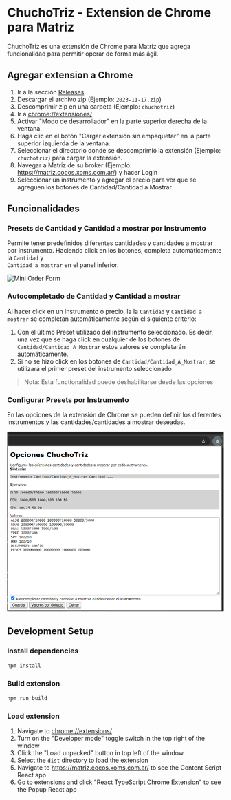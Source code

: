 # ChuchoTriz - Extension de Chrome para Matriz

ChuchoTriz es una extensión de Chrome para Matriz que agrega funcionalidad para permitir operar de forma más ágil.

## Agregar extension a Chrome

1. Ir a la sección [Releases](https://github.com/ChuchoCoder/chuchotriz/releases)
2. Descargar el archivo zip (Ejemplo: `2023-11-17.zip`)
3. Descomprimir zip en una carpeta (Ejemplo: `chuchotriz`)
4. Ir a [chrome://extensiones/](chrome://extensiones/)
5. Activar "Modo de desarrollador" en la parte superior derecha de la ventana.
6. Haga clic en el botón "Cargar extensión sin empaquetar" en la parte superior izquierda de la ventana.
7. Seleccionar el directorio donde se descomprimió la extensión (Ejemplo: `chuchotriz`) para cargar la extensión.
8. Navegar a Matriz de su broker (Ejemplo: https://matriz.cocos.xoms.com.ar/) y hacer Login
9. Seleccionar un instrumento y agregar el precio para ver que se agreguen los botones de Cantidad/Cantidad a Mostrar

## Funcionalidades

### Presets de Cantidad y Cantidad a mostrar por Instrumento

Permite tener predefinidos diferentes cantidades y cantidades a mostrar por instrumento. Haciendo click en los botones, completa automáticamente la `Cantidad` y  
`Cantidad a mostrar` en el panel inferior.

![Mini Order Form](docs/images/MiniOrderForm.png)

### Autocompletado de Cantidad y Cantidad a mostrar

Al hacer click en un instrumento o precio, la la `Cantidad` y `Cantidad a mostrar` se completan automáticamente según el siguiente criterio:

1. Con el último Preset utilizado del instrumento seleccionado. Es decir, una vez que se haga click en cualquier de los botones de `Cantidad/Cantidad_A_Mostrar` estos valores se completarán automáticamente.
2. Si no se hizo click en los botones de `Cantidad/Cantidad_A_Mostrar`, se utilizará el primer preset del instrumento seleccionado

> Nota: Esta functionalidad puede deshabilitarse desde las opciones

### Configurar Presets por Instrumento

En las opciones de la extensión de Chrome se pueden definir los diferentes instrumentos y las cantidades/cantidades a mostrar deseadas.

![Opciones](docs/images/Opciones.png)

## Development Setup

### Install dependencies

```sh
npm install
```

### Build extension

```sh
npm run build
```

### Load extension

1. Navigate to [chrome://extensions/](chrome://extensions/)
1. Turn on the "Developer mode" toggle switch in the top right of the window
1. Click the "Load unpacked" button in top left of the window
1. Select the `dist` directory to load the extension
1. Navigate to https://matriz.cocos.xoms.com.ar/ to see the Content Script React app
1. Go to extensions and click "React TypeScript Chrome Extension" to see the Popup React app
